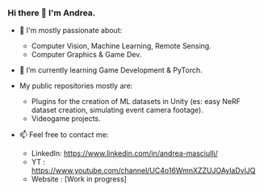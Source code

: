 ### Hi there 👋 I'm Andrea.

- 💬 I'm mostly passionate about:
    - Computer Vision, Machine Learning, Remote Sensing.
    - Computer Graphics & Game Dev.
- 🌱 I’m currently learning Game Development & PyTorch.

- My public repositories mostly are:
    - Plugins for the creation of ML datasets in Unity (es: easy NeRF dataset creation, simulating event camera footage).
    - Videogame projects.

- 📫 Feel free to contact me:
    - LinkedIn: https://www.linkedin.com/in/andrea-masciulli/
    - YT : https://www.youtube.com/channel/UC4o16WmnXZZUJOAylaDvlJQ
    - Website : [Work in progress]


<!--
**AndreaMas/AndreaMas** is a ✨ _special_ ✨ repository because its `README.md` (this file) appears on your GitHub profile.

Here are some ideas to get you started:

- 🔭 I’m currently working on ...
- 🌱 I’m currently learning ...
- 👯 I’m looking to collaborate on ...
- 🤔 I’m looking for help with ...
- 💬 Ask me about ...
- 📫 How to reach me: ...
- 😄 Pronouns: ...
- ⚡ Fun fact: ...
-->
